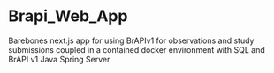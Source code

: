 # Brapi_Web_App

Barebones next.js app for using BrAPIv1 for observations and study submissions coupled in a contained docker environment with SQL and BrAPI v1 Java Spring Server 
